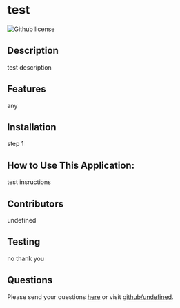 # test 
  ![Github license](https://img.shields.io/badge/license-undefined-blue.svg)
  ## Description
  test description
  ## Features
  any
  ## Installation
  step 1
  ## How to Use This Application:
  test insructions
  ## Contributors
  undefined
  ## Testing
  no thank you
  ## Questions
  Please send your questions [here](mailto:undefined?subject=[GitHub]%20Dev%20Connect) or visit [github/undefined](https://github.com/undefined).
  